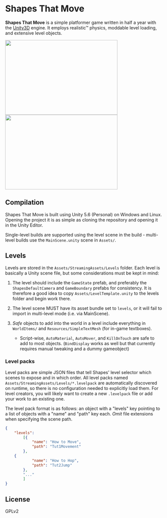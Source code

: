 # Shapes That Move

**Shapes That Move** is a simple platformer game written in half a year with the [Unity3D](https://unity3d.com/) engine. It employs realistic™ physics, moddable level loading, and extensive level objects.

<img src="shapes1.gif" width="360" height="240"> <img src="shapes2.gif" width="360" height="240">

## Compilation
Shapes That Move is built using Unity 5.6 (Personal) on Windows and Linux. Opening the project it is as simple as cloning the repository and opening it in the Unity Editor.

Single-level builds are supported using the level scene in the build - multi-level builds use the `MainScene.unity` scene in `Assets/`.

## Levels
Levels are stored in the `Assets/StreamingAssets/Levels` folder. Each level is basically a Unity scene file, but some considerations must be kept in mind:

1) The level should include the `GameState` prefab, and preferably the `ShapesDefaultCamera` and `GameBoundary` prefabs for consistency. It is therefore a good idea to copy `Assets/LevelTemplate.unity` to the levels folder and begin work there.

2) The level scene MUST have its asset bundle set to `levels`, or it will fail to import in multi-level mode (i.e. via MainScene).

3) *Safe* objects to add into the world in a level include everything in `WorldItems/` and `Resources/SimpleTextMesh` (for in-game textboxes).

    * Script-wise, `AutoMaterial`, `AutoMover`, and `KillOnTouch` are safe to add to most objects. (`BindDisplay` works as well but that currently requires manual tweaking and a dummy gameobject)

### Level packs

Level packs are simple JSON files that tell Shapes' level selector which scenes to expose and in which order. All level packs named `Assets/StreamingAssets/Levels/*.levelpack` are automatically discovered on runtime, so there is no configuration needed to explicitly load them. For level creators, you will likely want to create a new `.levelpack` file or add your work to an existing one.

The level pack format is as follows: an object with a "levels" key pointing to a list of objects with a "name" and "path" key each. *Omit* file extensions when specifying the scene path.

```json
{
    "levels":
        [{
            "name": "How to Move",
            "path": "Tut1Movement"
        },
	{
            "name": "How to Hop",
            "path": "Tut2Jump"
        },
	    "..."
        ]
}
```

## License
GPLv2
